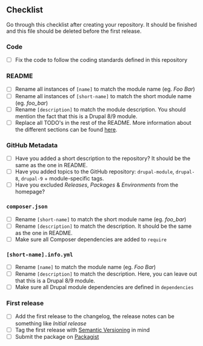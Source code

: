## Checklist
Go through this checklist after creating your repository. It should be finished and this file should be deleted before
the first release.

### Code
- [ ] Fix the code to follow the coding standards defined in this repository

### README
- [ ] Rename all instances of `[name]` to match the module name (eg. _Foo Bar_)
- [ ] Rename all instances of `[short-name]` to match the short module name (eg. _foo_bar_)
- [ ] Rename `[description]` to match the module description. You should mention the fact that this is a Drupal 8/9 
  module.
- [ ] Replace all TODO's in the rest of the README. More information about the different sections can be found
  [here](https://github.com/wieni/wmcodestyle/blob/main/standards/DRUPAL_MODULES.md#read-me).

### GitHub Metadata
- [ ] Have you added a short description to the repository? It should be the same as the one in README.
- [ ] Have you added topics to the GitHub repository: `drupal-module`, `drupal-8`, `drupal-9` + module-specific tags.
- [ ] Have you excluded _Releases_, _Packages_ & _Environments_ from the homepage?

### `composer.json`
- [ ] Rename `[short-name]` to match the short module name (eg. _foo_bar_)
- [ ] Rename `[description]` to match the description. It should be the same as the one in README.
- [ ] Make sure all Composer dependencies are added to `require`

### `[short-name].info.yml`
- [ ] Rename `[name]` to match the module name (eg. _Foo Bar_)
- [ ] Rename `[description]` to match the description. Here, you can leave out that this is a Drupal 8/9 module.
- [ ] Make sure all Drupal module dependencies are defined in `dependencies`

### First release
- [ ] Add the first release to the changelog, the release notes can be something like _Initial release_
- [ ] Tag the first release with [Semantic Versioning](https://semver.org) in mind
- [ ] Submit the package on [Packagist](https://packagist.org/packages/submit)
